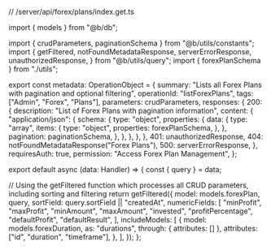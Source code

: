 // /server/api/forex/plans/index.get.ts

import { models } from "@b/db";

import { crudParameters, paginationSchema } from "@b/utils/constants";
import {
  getFiltered,
  notFoundMetadataResponse,
  serverErrorResponse,
  unauthorizedResponse,
} from "@b/utils/query";
import { forexPlanSchema } from "./utils";

export const metadata: OperationObject = {
  summary: "Lists all Forex Plans with pagination and optional filtering",
  operationId: "listForexPlans",
  tags: ["Admin", "Forex", "Plans"],
  parameters: crudParameters,
  responses: {
    200: {
      description: "List of Forex Plans with pagination information",
      content: {
        "application/json": {
          schema: {
            type: "object",
            properties: {
              data: {
                type: "array",
                items: {
                  type: "object",
                  properties: forexPlanSchema,
                },
              },
              pagination: paginationSchema,
            },
          },
        },
      },
    },
    401: unauthorizedResponse,
    404: notFoundMetadataResponse("Forex Plans"),
    500: serverErrorResponse,
  },
  requiresAuth: true,
  permission: "Access Forex Plan Management",
};

export default async (data: Handler) => {
  const { query } = data;

  // Using the getFiltered function which processes all CRUD parameters, including sorting and filtering
  return getFiltered({
    model: models.forexPlan,
    query,
    sortField: query.sortField || "createdAt",
    numericFields: [
      "minProfit",
      "maxProfit",
      "minAmount",
      "maxAmount",
      "invested",
      "profitPercentage",
      "defaultProfit",
      "defaultResult",
    ],
    includeModels: [
      {
        model: models.forexDuration,
        as: "durations",
        through: { attributes: [] },
        attributes: ["id", "duration", "timeframe"],
      },
    ],
  });
};
